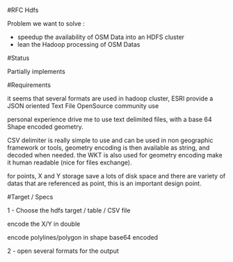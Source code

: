 #RFC Hdfs


Problem we want to solve :

- speedup the availability of OSM Data into an HDFS cluster
- lean the Hadoop processing of OSM Datas

#Status

Partially implements

#Requirements

it seems that several formats are used in hadoop cluster, 
ESRI provide a JSON oriented Text File
OpenSource community use

personal experience drive me to use text delimited files, with a base 64 Shape encoded geometry.

CSV delimiter is really simple to use and can be used in non geographic framework or tools, geometry encoding is then available as string, and decoded when needed. the WKT is also used for geometry encoding make it human readable (nice for files exchange).

for points, X and Y storage save a lots of disk space and there are variety of datas that are referenced as point, this is an important design point.

#Target / Specs

1 - 
Choose the hdfs target / table / CSV file

encode the X/Y in double

encode polylines/polygon in shape base64 encoded

2 - open several formats for the output

